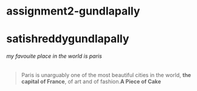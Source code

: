 # assignment2-gundlapally
# satishreddygundlapally
###### my favouite place in the world is paris
 >Paris is unarguably one of the most beautiful cities in the world, **the capital of France**, of art and of fashion.**A Piece of Cake** 

 
